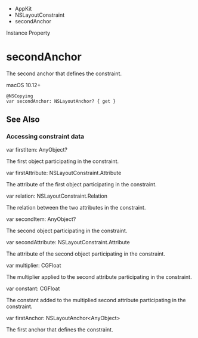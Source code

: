 

- AppKit
- NSLayoutConstraint
-  secondAnchor 

Instance Property

# secondAnchor

The second anchor that defines the constraint.

macOS 10.12+

``` source
@NSCopying
var secondAnchor: NSLayoutAnchor? { get }
```

## See Also

### Accessing constraint data

var firstItem: AnyObject?

The first object participating in the constraint.

var firstAttribute: NSLayoutConstraint.Attribute

The attribute of the first object participating in the constraint.

var relation: NSLayoutConstraint.Relation

The relation between the two attributes in the constraint.

var secondItem: AnyObject?

The second object participating in the constraint.

var secondAttribute: NSLayoutConstraint.Attribute

The attribute of the second object participating in the constraint.

var multiplier: CGFloat

The multiplier applied to the second attribute participating in the constraint.

var constant: CGFloat

The constant added to the multiplied second attribute participating in the constraint.

var firstAnchor: NSLayoutAnchor&lt;AnyObject>

The first anchor that defines the constraint.

